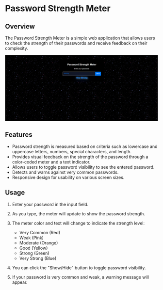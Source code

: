 # Password Strength Meter

## Overview

The Password Strength Meter is a simple web application that allows users to check the strength of their passwords and receive feedback on their complexity.


![Alt text](image.png)

## Features

- Password strength is measured based on criteria such as lowercase and uppercase letters, numbers, special characters, and length.
- Provides visual feedback on the strength of the password through a color-coded meter and a text indicator.
- Allows users to toggle password visibility to see the entered password.
- Detects and warns against very common passwords.
- Responsive design for usability on various screen sizes.

## Usage

1. Enter your password in the input field.

2. As you type, the meter will update to show the password strength.

3. The meter color and text will change to indicate the strength level:
   - Very Common (Red)
   - Weak (Pink)
   - Moderate (Orange)
   - Good (Yellow)
   - Strong (Green)
   - Very Strong (Blue)

4. You can click the "Show/Hide" button to toggle password visibility.

5. If your password is very common and weak, a warning message will appear.

